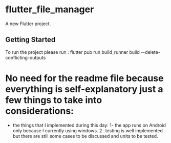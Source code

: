 # flutter_file_manager

A new Flutter project.

## Getting Started

To run the project please run :
flutter pub run build_runner build --delete-conflicting-outputs 

# No need for the readme file because everything is self-explanatory just a few things to take into considerations:

 - the things that I implemented during this day:
  1- the app runs on Android only because I currently using windows.
  2- testing is well implemented but there are still some cases to be discussed and units to be tested.